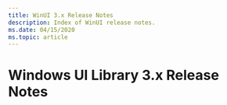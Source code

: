 ```yaml
---
title: WinUI 3.x Release Notes
description: Index of WinUI release notes.
ms.date: 04/15/2020
ms.topic: article
---
```


# Windows UI Library 3.x Release Notes
